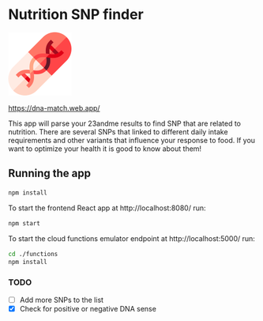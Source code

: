 # Nutrition SNP finder

![Logo](<src/assets/dna-match-logo.png>)

  https://dna-match.web.app/
  
  This app will parse your 23andme results to find SNP that are related to nutrition.
  There are several SNPs that linked to different daily intake requirements and other variants that influence your response to food.
  If you want to optimize your health it is good to know about them!

## Running the app

```bash
npm install
```

  To start the frontend React app at http://localhost:8080/ run:

```bash
npm start
```

  To start the cloud functions emulator endpoint at http://localhost:5000/ run:

```bash
cd ./functions
npm install
```

### TODO

- [ ] Add more SNPs to the list
- [x] Check for positive or negative DNA sense
